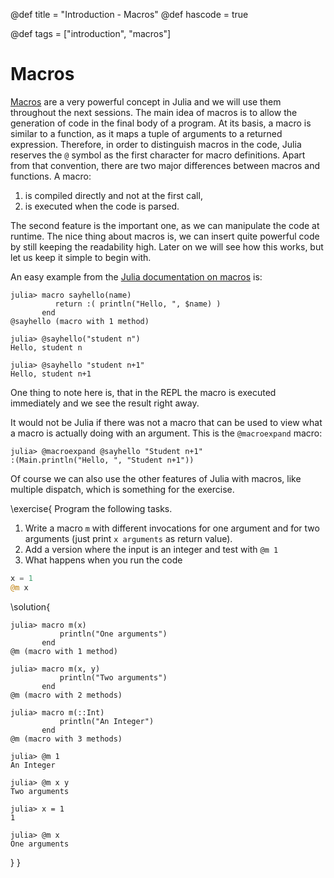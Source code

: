 @def title = "Introduction - Macros"
@def hascode = true

@def tags = ["introduction", "macros"]

# Macros

[Macros](https://docs.julialang.org/en/v1/manual/metaprogramming/#man-macros) are a very powerful concept in Julia and we will use them throughout the next sessions.
The main idea of macros is to allow the generation of code in the final body of a program.
At its basis, a macro is similar to a function, as it maps a tuple of arguments to a returned expression. 
Therefore, in order to distinguish macros in the code, Julia reserves the `@` symbol as the first character for macro definitions. 
Apart from that convention, there are two major differences between macros and functions.
A macro:
1. is compiled directly and not at the first call,
1. is executed when the code is parsed.

The second feature is the important one, as we can manipulate the code at runtime.
The nice thing about macros is, we can insert quite powerful code by still keeping the readability high. 
Later on we will see how this works, but let us keep it simple to begin with.  

An easy example from the [Julia documentation on macros](https://docs.julialang.org/en/v1/manual/metaprogramming/#man-macros) is:
```julia-repl
julia> macro sayhello(name)
          return :( println("Hello, ", $name) )
       end
@sayhello (macro with 1 method)

julia> @sayhello("student n")
Hello, student n

julia> @sayhello "student n+1"
Hello, student n+1
```
One thing to note here is, that in the REPL the macro is executed immediately and we see the result right away. 

It would not be Julia if there was not a macro that can be used to view what a macro is actually doing with an argument. 
This is the `@macroexpand` macro:
```julia-repl
julia> @macroexpand @sayhello "Student n+1"
:(Main.println("Hello, ", "Student n+1"))
```

Of course we can also use the other features of Julia with macros, like multiple dispatch, which is something for the exercise. 

\exercise{
Program the following tasks.
1. Write a macro `m` with different invocations for one argument and for two arguments (just print `x arguments` as return value). 
1. Add a version where the input is an integer and test with `@m 1`
1. What happens when you run the code 
```julia
x = 1
@m x
```

\solution{
```julia-repl
julia> macro m(x)
           println("One arguments")
       end
@m (macro with 1 method)

julia> macro m(x, y)
           println("Two arguments")
       end
@m (macro with 2 methods)

julia> macro m(::Int)
           println("An Integer")
       end
@m (macro with 3 methods)

julia> @m 1
An Integer

julia> @m x y
Two arguments

julia> x = 1
1

julia> @m x
One arguments
```
}
}
